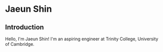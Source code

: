 # Jaeun Shin

## Introduction
Hello, I'm Jaeun Shin! I'm an aspiring engineer at Trinity College, University of Cambridge.

